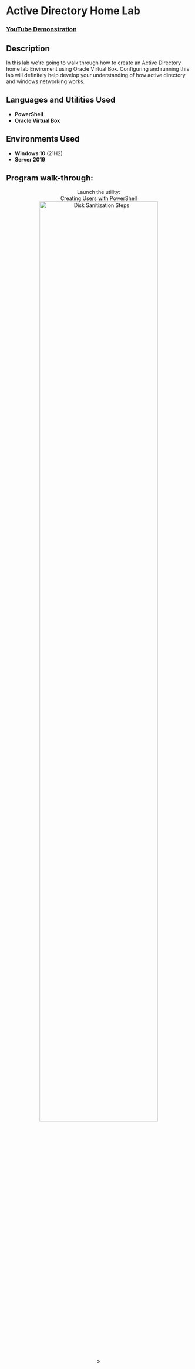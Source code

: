 <h1>Active Directory Home Lab</h1>

 ### [YouTube Demonstration](https://youtu.be/7eJexJVCqJo)

<h2>Description</h2>
In this lab we're going to walk through how to create an Active Directory home lab Enviroment using Oracle Virtual Box. Configuring and running this lab will definitely help develop your understanding of how active directory and windows networking works. 
<br />


<h2>Languages and Utilities Used</h2>

- <b>PowerShell</b> 
- <b>Oracle Virtual Box</b>

<h2>Environments Used </h2>

- <b>Windows 10</b> (21H2)
- <b>Server 2019</b>

<h2>Program walk-through:</h2>

<p align="center">
Launch the utility: <br/>
Creating Users with PowerShell
<img src="" height="80%" width="80%" alt="Disk Sanitization Steps"/>
<br />
<br />
>
</p>

<!--
 ```diff
- text in red
+ text in green
! text in orange
# text in gray
@@ text in purple (and bold)@@
```
--!>
